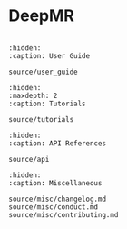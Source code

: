 # DeepMR
```{include} ../_README.md
```

```{toctree}
:hidden:
:caption: User Guide

source/user_guide
```

```{toctree}
:hidden:
:maxdepth: 2
:caption: Tutorials

source/tutorials
```

```{toctree}
:hidden:
:caption: API References

source/api
```

```{toctree}
:hidden:
:caption: Miscellaneous

source/misc/changelog.md
source/misc/conduct.md
source/misc/contributing.md

```


